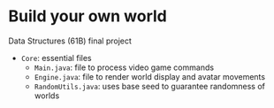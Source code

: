 # Build your own world

Data Structures (61B) final project

- `Core`: essential files
    - `Main.java`: file to process video game commands
    - `Engine.java`: file to render world display and avatar movements
    - `RandomUtils.java`: uses base seed to guarantee randomness of worlds


